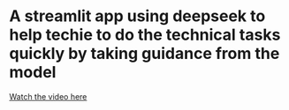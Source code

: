 # A streamlit app using deepseek to help techie to do the technical tasks quickly by taking guidance from the model

[Watch the video here](deepseek_demo.mp4)
